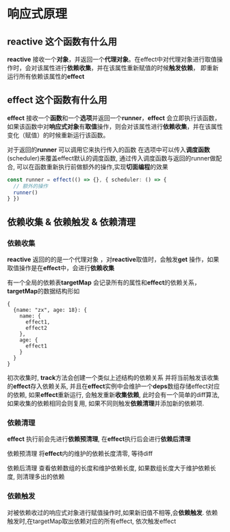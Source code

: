 # 响应式原理

## reactive 这个函数有什么用

**reactive** 接收一个**对象**，并返回一个**代理对象**。在effect中对代理对象进行取值操作时，会对该属性进行**依赖收集**，并在该属性重新赋值的时候**触发依赖**， 即重新运行所有依赖该属性的**effect**

## effect 这个函数有什么用

**effect** 接收一个**函数**和一个**选项**并返回一个**runner**，**effect** 会立即执行该函数，如果该函数中对**响应式对象**有**取值**操作，则会对该属性进行**依赖收集**，并在该属性变化（赋值）的时候重新运行该函数。

对于返回的**runner** 可以调用它来执行传入的函数 在选项中可以传入**调度函数**(scheduler)来覆盖effect默认的调度函数, 通过传入调度函数与返回的runner做配合, 可以在函数重新执行前做额外的操作,实现**切面编程**的效果
```ts
const runner = effect(() => {}, { scheduler: () => {
  // 额外的操作
  runner()
} })
```

## 依赖收集 & 依赖触发 & 依赖清理

### 依赖收集

**reactive** 返回的的是一个代理对象 ，对**reactive**取值时，会触发**get** 操作，如果取值操作是在**effect**中，会进行**依赖收集**

有一个全局的依赖表**targetMap** 会记录所有的属性和**effect**的依赖关系，**targetMap**的数据结构形如
```
{
  {name: "zx", age: 18}: {
    name: {
      effect1,
      effect2
    },
    age: {
      effect1
    }
  }
}
```

初次收集时, **track**方法会创建一个类似上述结构的依赖关系 并将当前触发该收集的**effect**存入依赖关系, 并且在**effect**实例中会维护一个**deps**数组存储effect对应的依赖, 如果**effect**重新运行, 会触发重新**收集依赖**, 此时会有一个简单的diff算法, 如果收集的依赖相同会则复用, 如果不同则触发**依赖清理**并添加新的依赖项.

### 依赖清理

**effect** 执行前会先进行**依赖预清理**, 在**effect**执行后会进行**依赖后清理**

依赖预清理 将**effect**内的维护的依赖长度清零, 等待diff

依赖后清理 查看依赖数组的长度和维护依赖长度, 如果数组长度大于维护依赖长度, 则清理多出的依赖

### 依赖触发

对被依赖收过的响应式对象进行赋值操作时,如果新旧值不相等,会**依赖触发**. 依赖触发时,在targetMap取出依赖对应的所有effect, 依次触发effect
